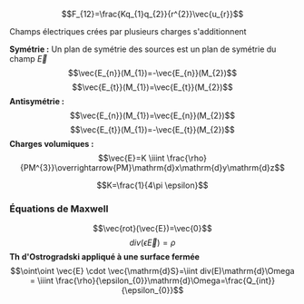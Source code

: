 
$$F_{12}=\frac{Kq_{1}q_{2}}{r^{2}}\vec{u_{r}}$$

Champs électriques crées par plusieurs charges s'additionnent

**Symétrie :**
Un plan de symétrie des sources est un plan de symétrie du champ $\vec{E}$
$$\vec{E_{n}}(M_{1})=-\vec{E_{n}}(M_{2})$$
$$\vec{E_{t}}(M_{1})=\vec{E_{t}}(M_{2})$$
**Antisymétrie :**
$$\vec{E_{n}}(M_{1})=\vec{E_{n}}(M_{2})$$
$$\vec{E_{t}}(M_{1})=-\vec{E_{t}}(M_{2})$$
**Charges volumiques :**
$$\vec{E}=K \iiint \frac{\rho}{PM^{3}}\overrightarrow{PM}\mathrm{d}x\mathrm{d}y\mathrm{d}z$$

$$K=\frac{1}{4\pi \epsilon}$$
### Équations de Maxwell
$$\vec{rot}(\vec{E})=\vec{0}$$
$$div(\epsilon \vec{E})=\rho$$
**Th d'Ostrogradski appliqué à une surface fermée**
$$\oint\oint \vec{E} \cdot \vec{\mathrm{d}S}=\iint div(E)\mathrm{d}\Omega = \iiint \frac{\rho}{\epsilon_{0}}\mathrm{d}\Omega=\frac{Q_{int}}{\epsilon_{0}}$$




